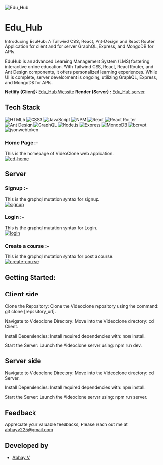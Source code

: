 
![Edu_Hub](https://i.postimg.cc/k53X3jW2/Edu-hub.png)





# Edu_Hub

Introducing EduHub: A Tailwind CSS, React, Ant-Design and React Router Application for client and for
server GraphQL, Express, and MongoDB for APIs.

EduHub is an advanced Learning Management System (LMS) fostering interactive online education. With Tailwind CSS, React, React Router, and Ant Design components, it offers personalized learning experiences. While UI is complete, server development is ongoing, utilizing GraphQL, Express, and MongoDB for APIs.

**Netlify (Client):**  [Edu_Hub Website](https://eduhub225.netlify.app)
**Render (Server) :**  [Edu_Hub server](https://eduhub-t21f.onrender.com/graphql)
## Tech Stack

![HTML5](https://img.shields.io/badge/html5-%23E34F26.svg?style=for-the-badge&logo=html5&logoColor=white) ![CSS3](https://img.shields.io/badge/css3-%231572B6.svg?style=for-the-badge&logo=css3&logoColor=white) ![JavaScript](https://img.shields.io/badge/javascript-%23323330.svg?style=for-the-badge&logo=javascript&logoColor=%23F7DF1E) ![NPM](https://img.shields.io/badge/NPM-%23CB3837.svg?style=for-the-badge&logo=npm&logoColor=white) ![React](https://img.shields.io/badge/react-%2320232a.svg?style=for-the-badge&logo=react&logoColor=%2361DAFB) ![React Router](https://img.shields.io/badge/React_Router-CA4245?style=for-the-badge&logo=react-router&logoColor=white) ![Ant Design](https://img.shields.io/badge/Ant_Design-%230170FE.svg?style=for-the-badge&logo=ant-design&logoColor=white) ![GraphQL](https://img.shields.io/badge/GraphQL-%23E10098.svg?style=for-the-badge&logo=graphql&logoColor=white) ![Node.js](https://img.shields.io/badge/Node.js-%2343853D.svg?style=for-the-badge&logo=node.js&logoColor=white) ![Express](https://img.shields.io/badge/Express.js-%23404d59.svg?style=for-the-badge) ![MongoDB](https://img.shields.io/badge/MongoDB-%234ea94b.svg?style=for-the-badge&logo=mongodb&logoColor=white) ![bcrypt](https://img.shields.io/badge/bcrypt-%23007ACC.svg?style=for-the-badge&logo=bcrypt&logoColor=white)
![jsonwebtoken](https://img.shields.io/badge/jsonwebtoken-%232C2D72.svg?style=for-the-badge&logo=jsonwebtoken&logoColor=white)



### Home Page :-
This is the homepage of VideoClone web application.
<br>
<a href="https://ibb.co/hfS07qK"><img src="https://i.ibb.co/Vms6jKv/ed-home.png" alt="ed-home" border="0"></a>

## Server
### Signup  :-
This is the graphql mutation syntax for signup.
<br>
<a href="https://ibb.co/NnCghN5"><img src="https://i.ibb.co/R4bGn6f/signup.png" alt="signup" border="0"></a>

### Login  :-
This is the graphql mutation syntax for Login.
<br>
<a href="https://ibb.co/jHRSGCp"><img src="https://i.ibb.co/9Gt72xM/login.png" alt="login" border="0"></a>

### Create a course  :-
This is the graphql mutation syntax for post a course.
<br>
<a href="https://ibb.co/sKrrtVR"><img src="https://i.ibb.co/fk77QxF/create-course.png" alt="create-course" border="0"></a>

## Getting Started:

## Client side
Clone the Repository: Clone the Videoclone repository using the command: git clone [repository_url].

Navigate to Videoclone Directory: Move into the Videoclone directory: cd Client.

Install Dependencies: Install required dependencies with: npm install.

Start the Server: Launch the Videoclone server using: npm run dev.

## Server side
Navigate to Videoclone Directory: Move into the Videoclone directory: cd Server.

Install Dependencies: Install required dependencies with: npm install.

Start the Server: Launch the Videoclone server using: npm run server.

## Feedback

 Appreciate your valuable feedbacks, Please reach out me at abhayv225@gmail.com


## Developed by
- [Abhay V](https://github.com/abii225)

